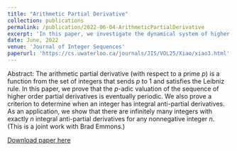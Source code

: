 ```yaml
---
title: "Arithmetic Partial Derivative"
collection: publications
permalink: /publication/2022-06-04-ArithmeticPartialDerivative
excerpt: 'In this paper, we investigate the dynamical system of higher order of arithmetic partial derivatives. We show that there are infinitely many numbers with exactly <var>n</var> anti-partial derivatives for any nonnegative integer <var>n</var>.'
date: June, 2022
venue: 'Journal of Integer Sequences'
paperurl: 'https://cs.uwaterloo.ca/journals/JIS/VOL25/Xiao/xiao3.html'
---
```

Abstract: The arithmetic partial derivative (with respect to a prime <var>p</var>) is a function from the set of integers that sends <var>p</var> to 1 and satisfies the Leibniz rule. In this paper, we prove that the <var>p</var>-adic valuation of the sequence of higher order partial derivatives is eventually periodic. We also prove a criterion to determine when an integer has integral anti-partial derivatives. As an application, we show that there are infinitely many integers with exactly <var>n</var> integral anti-partial derivatives for any nonnegative integer <var>n</var>. (This is a joint work with Brad Emmons.)

[Download paper here](https://cs.uwaterloo.ca/journals/JIS/VOL25/Xiao/xiao3.html)